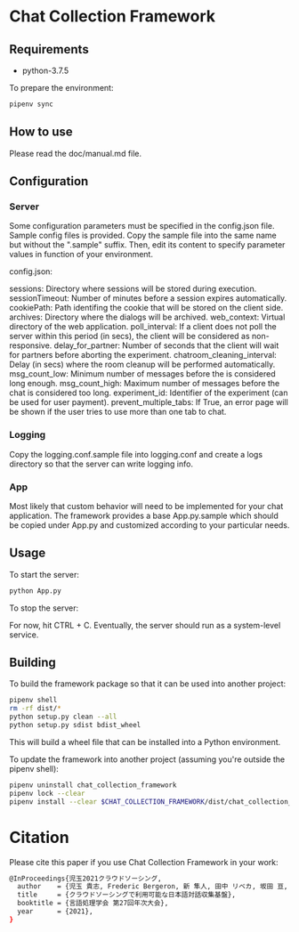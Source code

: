 # Chat Collection Framework

## Requirements

- python-3.7.5

To prepare the environment:

```sh
pipenv sync
```

## How to use

Please read the doc/manual.md file.


## Configuration

### Server

Some configuration parameters must be specified in the config.json file.
Sample config files is provided.  Copy the sample file into the same name but without the ".sample" suffix. 
Then, edit its content to specify parameter values in function of your environment.

config.json:

sessions: Directory where sessions will be stored during execution.
sessionTimeout: Number of minutes before a session expires automatically.
cookiePath: Path identifing the cookie that will be stored on the client side.
archives: Directory where the dialogs will be archived.
web_context: Virtual directory of the web application.
poll_interval: If a client does not poll the server within this period (in secs), the client will be considered as non-responsive.
delay_for_partner: Number of seconds that the client will wait for partners before aborting the experiment.
chatroom_cleaning_interval: Delay (in secs) where the room cleanup will be performed automatically.
msg_count_low: Minimum number of messages before the is considered long enough.
msg_count_high: Maximum number of messages before the chat is considered too long.
experiment_id: Identifier of the experiment (can be used for user payment).
prevent_multiple_tabs: If True, an error page will be shown if the user tries to use more than one tab to chat.

### Logging

Copy the logging.conf.sample file into logging.conf and create a logs directory so that the server can write logging info.


### App

Most likely that custom behavior will need to be implemented for your chat application.  The framework provides a base App.py.sample which should be copied under App.py and customized according to your particular needs.


## Usage

To start the server:

```sh
python App.py
```

To stop the server:

For now, hit CTRL + C.  Eventually, the server should run as a system-level service.


## Building

To build the framework package so that it can be used into another project:

```sh
pipenv shell
rm -rf dist/*
python setup.py clean --all
python setup.py sdist bdist_wheel
```

This will build a wheel file that can be installed into a Python environment.

To update the framework into another project (assuming you're outside the pipenv shell):

```sh
pipenv uninstall chat_collection_framework
pipenv lock --clear
pipenv install --clear $CHAT_COLLECTION_FRAMEWORK/dist/chat_collection_framework-X.Y.Z-py3-none-any.whl
```

# Citation
Please cite this paper if you use Chat Collection Framework in your work:
```sh
@InProceedings{児玉2021クラウドソーシング,
  author    = {児玉 貴志, Frederic Bergeron, 新 隼人, 田中 リベカ, 坂田 亘, 黒橋 禎夫},
  title     = {クラウドソーシングで利用可能な日本語対話収集基盤},
  booktitle = {言語処理学会 第27回年次大会},
  year      = {2021},
}
```